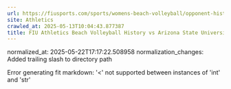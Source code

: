 ```yaml
---
url: https://fiusports.com/sports/womens-beach-volleyball/opponent-history/arizona-state-university/112/
site: Athletics
crawled_at: 2025-05-13T10:04:43.877387
title: FIU Athletics Beach Volleyball History vs Arizona State University
---
```

normalized_at: 2025-05-22T17:17:22.508958
normalization_changes: Added trailing slash to directory path

Error generating fit markdown: '<' not supported between instances of 'int' and 'str'